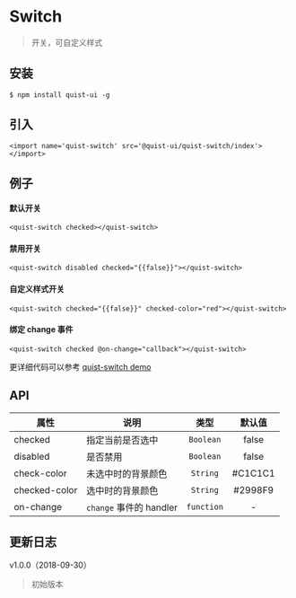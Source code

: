 # Switch

> 开关，可自定义样式


## 安装

```
$ npm install quist-ui -g
```

## 引入
```ux
<import name='quist-switch' src='@quist-ui/quist-switch/index'></import>
```

## 例子

#### 默认开关

```ux
<quist-switch checked></quist-switch>
```

#### 禁用开关

```ux
<quist-switch disabled checked="{{false}}"></quist-switch>
```

#### 自定义样式开关

```ux
<quist-switch checked="{{false}}" checked-color="red"></quist-switch>
```

#### 绑定 change 事件

```ux
<quist-switch checked @on-change="callback"></quist-switch>
```

更详细代码可以参考 [quist-switch demo](https://github.com/JDsecretFE/quist-ui/tree/master/src/Switch/index.ux)

## API 

| 属性 | 说明 | 类型 | 默认值 |
|-------------|------------|:--------:|:-----:|
| checked | 指定当前是否选中 | `Boolean` | false |
| disabled | 是否禁用	 | `Boolean` | false |
| check-color | 未选中时的背景颜色 | `String` | #C1C1C1 |
| checked-color | 选中时的背景颜色 | `String` | #2998F9 |
| on-change | `change` 事件的 handler | `function` | - |


## 更新日志

v1.0.0（2018-09-30）
> 初始版本
